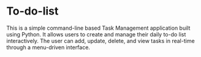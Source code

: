 # To-do-list
This is a simple command-line based Task Management application built using Python. It allows users to create and manage their daily to-do list interactively. The user can add, update, delete, and view tasks in real-time through a menu-driven interface.
